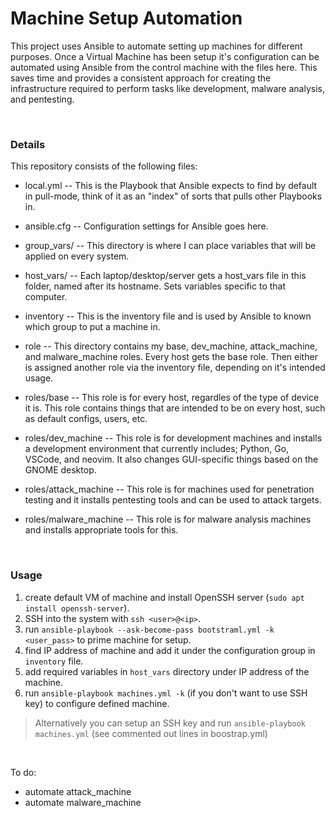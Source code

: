 # Machine Setup Automation
This project uses Ansible to automate setting up machines for different purposes. 
Once a Virtual Machine has been setup it's configuration can be automated using Ansible from the control machine with the files here. 
This saves time and provides a consistent approach for creating the infrastructure required to perform tasks like development, malware analysis, and pentesting.

<br>

### Details

This repository consists of the following files:
- local.yml -- This is the Playbook that Ansible expects to find by default in pull-mode, think of it as an "index" of sorts that pulls other Playbooks in.

- ansible.cfg -- Configuration settings for Ansible goes here.

- group_vars/ -- This directory is where I can place variables that will be applied on every system.

- host_vars/ -- Each laptop/desktop/server gets a host_vars file in this folder, named after its hostname. Sets variables specific to that computer.

- inventory -- This is the inventory file and is used by Ansible to known which group to put a machine in.

- role -- This directory contains my base, dev_machine, attack_machine, and malware_machine roles. Every host gets the base role. Then either is assigned another role via the inventory file, depending on it's intended usage.

- roles/base -- This role is for every host, regardles of the type of device it is. This role contains things that are intended to be on every host, such as default configs, users, etc.

- roles/dev_machine -- This role is for development machines and installs a development environment that currently includes; Python, Go, VSCode, and neovim. It also changes GUI-specific things based on the GNOME desktop.

- roles/attack_machine -- This role is for machines used for penetration testing and it installs pentesting tools and can be used to attack targets.

- roles/malware_machine -- This role is for malware analysis machines and installs appropriate tools for this.



<br>

### Usage

1. create default VM of machine and install OpenSSH server (`sudo apt install openssh-server`).
2. SSH into the system with `ssh <user>@<ip>`.
3. run `ansible-playbook --ask-become-pass bootstraml.yml -k <user_pass>` to prime machine for setup.
4. find IP address of machine and add it under the configuration group in `inventory` file.
5. add required variables in `host_vars` directory under IP address of the machine.
5. run `ansible-playbook machines.yml -k` (if you don't want to use SSH key) to configure defined machine.

> Alternatively you can setup an SSH key and run `ansible-playbook machines.yml` (see commented out lines in boostrap.yml)

<br>

To do:
- automate attack_machine
- automate malware_machine
